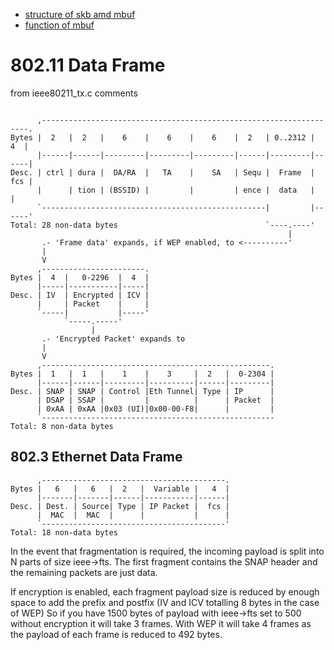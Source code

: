   * [structure of skb amd mbuf](skb_mbuf_struct.md)
  * [function of mbuf](function_of_mbuf.md)

# 802.11 Data Frame #
from ieee80211\_tx.c comments

```

      ,-------------------------------------------------------------------.
Bytes |  2   |  2   |    6    |    6    |    6    |  2   | 0..2312 |   4  |
      |------|------|---------|---------|---------|------|---------|------|
Desc. | ctrl | dura |  DA/RA  |   TA    |    SA   | Sequ |  Frame  |  fcs |
      |      | tion | (BSSID) |         |         | ence |  data   |      |
      `--------------------------------------------------|         |------'
Total: 28 non-data bytes                                 `----.----'
                                                              |
       .- 'Frame data' expands, if WEP enabled, to <----------'
       |
       V
      ,-----------------------.
Bytes |  4  |   0-2296  |  4  |
      |-----|-----------|-----|
Desc. | IV  | Encrypted | ICV |
      |     | Packet    |     |
      `-----|           |-----'
            `-----.-----'
                  |
       .- 'Encrypted Packet' expands to
       |
       V
      ,---------------------------------------------------.
Bytes |  1   |  1   |    1    |    3     |  2   |  0-2304 |
      |------|------|---------|----------|------|---------|
Desc. | SNAP | SNAP | Control |Eth Tunnel| Type | IP      |
      | DSAP | SSAP |         |          |      | Packet  |
      | 0xAA | 0xAA |0x03 (UI)|0x00-00-F8|      |         |
      `----------------------------------------------------
Total: 8 non-data bytes
```

## 802.3 Ethernet Data Frame ##
```
      ,-----------------------------------------.
Bytes |   6   |   6   |  2   |  Variable |   4  |
      |-------|-------|------|-----------|------|
Desc. | Dest. | Source| Type | IP Packet |  fcs |
      |  MAC  |  MAC  |      |           |      |
      `-----------------------------------------'
Total: 18 non-data bytes

```

In the event that fragmentation is required, the incoming payload is split into
N parts of size ieee->fts.  The first fragment contains the SNAP header and the
remaining packets are just data.

If encryption is enabled, each fragment payload size is reduced by enough space
to add the prefix and postfix (IV and ICV totalling 8 bytes in the case of WEP)
So if you have 1500 bytes of payload with ieee->fts set to 500 without
encryption it will take 3 frames.  With WEP it will take 4 frames as the
payload of each frame is reduced to 492 bytes.
